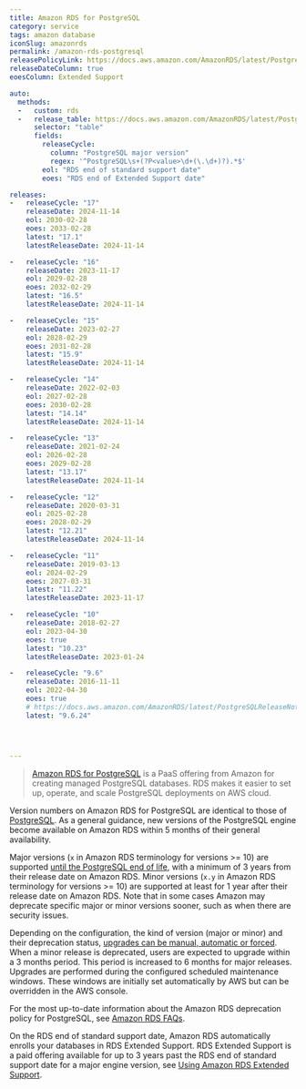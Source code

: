 ```yaml
---
title: Amazon RDS for PostgreSQL
category: service
tags: amazon database
iconSlug: amazonrds
permalink: /amazon-rds-postgresql
releasePolicyLink: https://docs.aws.amazon.com/AmazonRDS/latest/PostgreSQLReleaseNotes/postgresql-release-calendar.html
releaseDateColumn: true
eoesColumn: Extended Support

auto:
  methods:
  -   custom: rds
  -   release_table: https://docs.aws.amazon.com/AmazonRDS/latest/PostgreSQLReleaseNotes/postgresql-release-calendar.html
      selector: "table"
      fields:
        releaseCycle:
          column: "PostgreSQL major version"
          regex: '^PostgreSQL\s+(?P<value>\d+(\.\d+)?).*$'
        eol: "RDS end of standard support date"
        eoes: "RDS end of Extended Support date"

releases:
-   releaseCycle: "17"
    releaseDate: 2024-11-14
    eol: 2030-02-28
    eoes: 2033-02-28
    latest: "17.1"
    latestReleaseDate: 2024-11-14

-   releaseCycle: "16"
    releaseDate: 2023-11-17
    eol: 2029-02-28
    eoes: 2032-02-29
    latest: "16.5"
    latestReleaseDate: 2024-11-14

-   releaseCycle: "15"
    releaseDate: 2023-02-27
    eol: 2028-02-29
    eoes: 2031-02-28
    latest: "15.9"
    latestReleaseDate: 2024-11-14

-   releaseCycle: "14"
    releaseDate: 2022-02-03
    eol: 2027-02-28
    eoes: 2030-02-28
    latest: "14.14"
    latestReleaseDate: 2024-11-14

-   releaseCycle: "13"
    releaseDate: 2021-02-24
    eol: 2026-02-28
    eoes: 2029-02-28
    latest: "13.17"
    latestReleaseDate: 2024-11-14

-   releaseCycle: "12"
    releaseDate: 2020-03-31
    eol: 2025-02-28
    eoes: 2028-02-29
    latest: "12.21"
    latestReleaseDate: 2024-11-14

-   releaseCycle: "11"
    releaseDate: 2019-03-13
    eol: 2024-02-29
    eoes: 2027-03-31
    latest: "11.22"
    latestReleaseDate: 2023-11-17

-   releaseCycle: "10"
    releaseDate: 2018-02-27
    eol: 2023-04-30
    eoes: true
    latest: "10.23"
    latestReleaseDate: 2023-01-24

-   releaseCycle: "9.6"
    releaseDate: 2016-11-11
    eol: 2022-04-30
    eoes: true
    # https://docs.aws.amazon.com/AmazonRDS/latest/PostgreSQLReleaseNotes/postgresql-versions.html#postgresql-versions-version96
    latest: "9.6.24"




---
```


> [Amazon RDS for PostgreSQL](https://aws.amazon.com/rds/postgresql) is a PaaS offering from Amazon
> for creating managed PostgreSQL databases. RDS makes it easier to set up, operate, and scale
> PostgreSQL deployments on AWS cloud.

Version numbers on Amazon RDS for PostgreSQL are identical to those of [PostgreSQL](/postgresql).
As a general guidance, new versions of the PostgreSQL engine become available on Amazon RDS within 5
months of their general availability.

Major versions (`x` in Amazon RDS terminology for versions >= 10) are supported
[until the PostgreSQL end of life](/postgresql), with a minimum of 3 years from their release date
on Amazon RDS. Minor versions (`x.y` in Amazon RDS terminology for versions >= 10) are supported at
least for 1 year after their release date on Amazon RDS. Note that in some cases Amazon may
deprecate specific major or minor versions sooner, such as when there are security issues.

Depending on the configuration, the kind of version (major or minor) and their deprecation status,
[upgrades can be manual, automatic or forced](https://aws.amazon.com/rds/faqs/#How_do_I_control_if_and_when_the_engine_version_of_my_DB_instance_is_upgraded_to_new_supported_versions.3F).
When a minor release is deprecated, users are expected to upgrade within a 3 months period. This
period is increased to 6 months for major releases. Upgrades are performed during the configured
scheduled maintenance windows. These windows are initially set automatically by AWS but can be
overridden in the AWS console.

For the most up-to-date information about the Amazon RDS deprecation policy for PostgreSQL, see
[Amazon RDS FAQs](http://aws.amazon.com/rds/faqs/).

On the RDS end of standard support date, Amazon RDS automatically enrolls your databases in RDS Extended Support.
RDS Extended Support is a  paid offering available for up to 3 years past the RDS end of standard support date for a major engine version, see
[Using Amazon RDS Extended Support](https://docs.aws.amazon.com/AmazonRDS/latest/UserGuide/extended-support.html).

